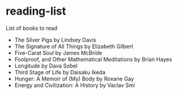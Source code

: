 # reading-list
List of books to read

- The Silver Pigs by Lindsey Davis
- The Signature of All Things by Elizabeth Gilbert
- Five-Carat Soul by James McBride
- Foolproof, and Other Mathematical Meditations by Brian Hayes
- Longitude by Dava Sobel
- Third Stage of Life by Daisaku Ikeda
- Hunger: A Memoir of (My) Body by Roxane Gay
- Energy and Civilization: A History by Vaclav Smi

